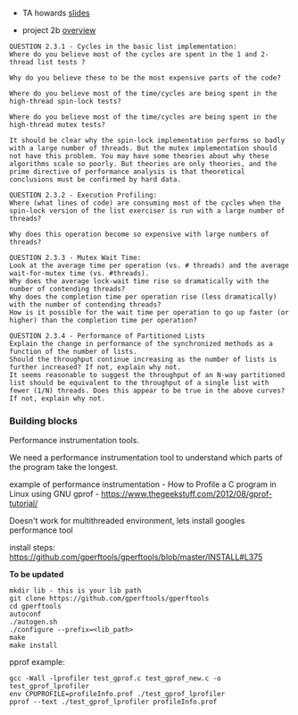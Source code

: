 
* TA howards [slides](https://docs.google.com/presentation/d/11VwDmTVMjL0zejMXSgd96GYEyyP43uNmw6F2HQIgW10/edit?usp=sharing)

* project 2b [overview](http://web.cs.ucla.edu/~harryxu/courses/111/winter20/ProjectGuide/P2B.html)

```
QUESTION 2.3.1 - Cycles in the basic list implementation:
Where do you believe most of the cycles are spent in the 1 and 2-thread list tests ?

Why do you believe these to be the most expensive parts of the code?

Where do you believe most of the time/cycles are being spent in the high-thread spin-lock tests?

Where do you believe most of the time/cycles are being spent in the high-thread mutex tests?

It should be clear why the spin-lock implementation performs so badly with a large number of threads. But the mutex implementation should not have this problem. You may have some theories about why these algorithms scale so poorly. But theories are only theories, and the prime directive of performance analysis is that theoretical conclusions must be confirmed by hard data.

QUESTION 2.3.2 - Execution Profiling:
Where (what lines of code) are consuming most of the cycles when the spin-lock version of the list exerciser is run with a large number of threads?

Why does this operation become so expensive with large numbers of threads?

QUESTION 2.3.3 - Mutex Wait Time:
Look at the average time per operation (vs. # threads) and the average wait-for-mutex time (vs. #threads).
Why does the average lock-wait time rise so dramatically with the number of contending threads?
Why does the completion time per operation rise (less dramatically) with the number of contending threads?
How is it possible for the wait time per operation to go up faster (or higher) than the completion time per operation?

QUESTION 2.3.4 - Performance of Partitioned Lists
Explain the change in performance of the synchronized methods as a function of the number of lists.
Should the throughput continue increasing as the number of lists is further increased? If not, explain why not.
It seems reasonable to suggest the throughput of an N-way partitioned list should be equivalent to the throughput of a single list with fewer (1/N) threads. Does this appear to be true in the above curves? If not, explain why not.
```

### Building blocks
Performance instrumentation tools.

We need a performance instrumentation tool to understand which parts of the program take the longest.

example of performance instrumentation - 
How to Profile a C program in Linux using GNU gprof - https://www.thegeekstuff.com/2012/08/gprof-tutorial/

Doesn't work for multithreaded environment, lets install googles performance tool

install steps:
https://github.com/gperftools/gperftools/blob/master/INSTALL#L375

**To be updated**
```
mkdir lib - this is your lib path
git clone https://github.com/gperftools/gperftools
cd gperftools
autoconf
./autogen.sh
./configure --prefix=<lib_path>
make
make install
```

pprof example:
```
gcc -Wall -lprofiler test_gprof.c test_gprof_new.c -o test_gprof_lprofiler
env CPUPROFILE=profileInfo.prof ./test_gprof_lprofiler
pprof --text ./test_gprof_lprofiler profileInfo.prof
```
